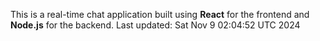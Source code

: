 This is a real-time chat application built using **React** for the frontend and **Node.js** for the backend.
Last updated: Sat Nov  9 02:04:52 UTC 2024
